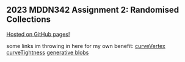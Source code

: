## 2023 MDDN342 Assignment 2: Randomised Collections
[Hosted on GitHub pages!](https://23-mddn342.github.io/project-2-randomised-collections-henrybethwaite/)

some links im throwing in here for my own benefit:
[curveVertex](https://p5js.org/reference/#/p5/curveVertex)
[curveTightness](https://p5js.org/reference/#/p5/curveTightness)
[generative blobs](https://medium.com/@alptuan/trigonometric-blobs-f8a41fb7fba0)
